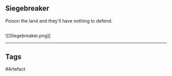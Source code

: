 ## Siegebreaker
Poison the land and they'll have nothing to defend.
## 
![[Siegebreaker.png]]

---
## Tags
#Artefact